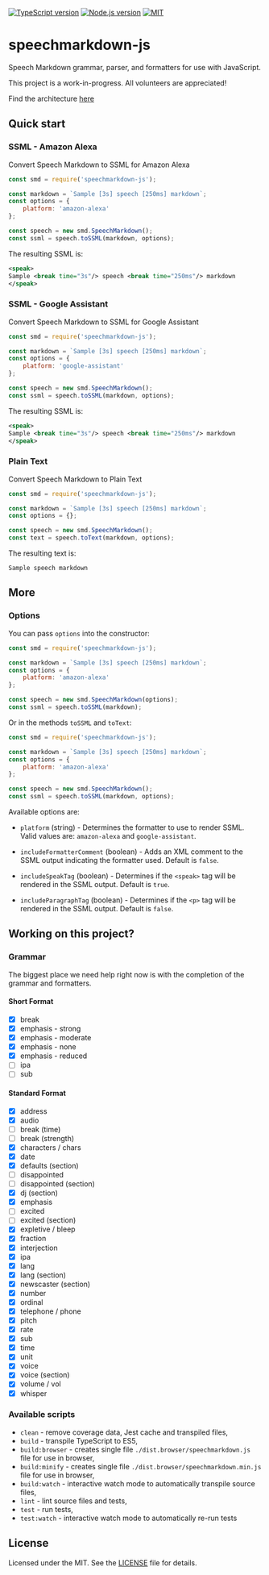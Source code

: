 [![TypeScript version][ts-badge]][typescript-34]
[![Node.js version][nodejs-badge]][nodejs]
[![MIT][license-badge]][LICENSE]

# speechmarkdown-js

Speech Markdown grammar, parser, and formatters for use with JavaScript.

This project is a work-in-progress. All volunteers are appreciated!

Find the architecture [here](./docs/architecture.md)


## Quick start

### SSML - Amazon Alexa
Convert Speech Markdown to SSML for Amazon Alexa

```js
const smd = require('speechmarkdown-js');

const markdown = `Sample [3s] speech [250ms] markdown`;
const options = {
    platform: 'amazon-alexa'
};

const speech = new smd.SpeechMarkdown();
const ssml = speech.toSSML(markdown, options);
```

The resulting SSML is:

```xml
<speak>
Sample <break time="3s"/> speech <break time="250ms"/> markdown
</speak>
```


### SSML - Google Assistant
Convert Speech Markdown to SSML for Google Assistant

```js
const smd = require('speechmarkdown-js');

const markdown = `Sample [3s] speech [250ms] markdown`;
const options = {
    platform: 'google-assistant'
};

const speech = new smd.SpeechMarkdown();
const ssml = speech.toSSML(markdown, options);
```

The resulting SSML is:

```xml
<speak>
Sample <break time="3s"/> speech <break time="250ms"/> markdown
</speak>
```


### Plain Text
Convert Speech Markdown to Plain Text

```js
const smd = require('speechmarkdown-js');

const markdown = `Sample [3s] speech [250ms] markdown`;
const options = {};

const speech = new smd.SpeechMarkdown();
const text = speech.toText(markdown, options);
```

The resulting text is:

```text
Sample speech markdown
```

## More

### Options

You can pass `options` into the constructor:
```js
const smd = require('speechmarkdown-js');

const markdown = `Sample [3s] speech [250ms] markdown`;
const options = {
    platform: 'amazon-alexa'
};

const speech = new smd.SpeechMarkdown(options);
const ssml = speech.toSSML(markdown);
```


Or in the methods `toSSML` and `toText`:
```js
const smd = require('speechmarkdown-js');

const markdown = `Sample [3s] speech [250ms] markdown`;
const options = {
    platform: 'amazon-alexa'
};

const speech = new smd.SpeechMarkdown();
const ssml = speech.toSSML(markdown, options);
```

Available options are:

* `platform` (string) - Determines the formatter to use to render SSML. Valid values are: `amazon-alexa` and `google-assistant`.

* `includeFormatterComment` (boolean) - Adds an XML comment to the SSML output indicating the formatter used. Default is `false`.

* `includeSpeakTag` (boolean) - Determines if the `<speak>` tag will be rendered in the SSML output. Default is `true`.

* `includeParagraphTag` (boolean) - Determines if the `<p>` tag will be rendered in the SSML output. Default is `false`.


## Working on this project?

### Grammar
The biggest place we need help right now is with the completion of the grammar and formatters.

#### Short Format

* [x] break
* [x] emphasis - strong
* [x] emphasis - moderate
* [x] emphasis - none
* [x] emphasis - reduced
* [ ] ipa
* [ ] sub

#### Standard Format

* [x] address
* [x] audio
* [ ] break (time)
* [ ] break (strength)
* [x] characters / chars
* [x] date
* [x] defaults (section)
* [ ] disappointed
* [ ] disappointed (section)
* [x] dj (section)
* [x] emphasis
* [ ] excited
* [ ] excited (section)
* [x] expletive / bleep
* [x] fraction
* [x] interjection
* [x] ipa
* [x] lang
* [x] lang (section)
* [x] newscaster (section)
* [x] number
* [x] ordinal
* [x] telephone / phone
* [x] pitch
* [x] rate
* [x] sub
* [x] time
* [x] unit
* [x] voice
* [x] voice (section)
* [x] volume / vol
* [x] whisper

### Available scripts

+ `clean` - remove coverage data, Jest cache and transpiled files,
+ `build` - transpile TypeScript to ES5,
+ `build:browser` - creates single file `./dist.browser/speechmarkdown.js` file for use in browser,
+ `build:minify` - creates single file `./dist.browser/speechmarkdown.min.js` file for use in browser,
+ `build:watch` - interactive watch mode to automatically transpile source files,
+ `lint` - lint source files and tests,
+ `test` - run tests,
+ `test:watch` - interactive watch mode to automatically re-run tests



## License
Licensed under the MIT. See the [LICENSE](https://github.com/speechmarkdown/speechmarkdown-js/blob/master/LICENSE) file for details.

[ts-badge]: https://img.shields.io/badge/TypeScript-3.4-blue.svg
[typescript]: https://www.typescriptlang.org/
[typescript-34]: https://www.typescriptlang.org/docs/handbook/release-notes/typescript-3-4.html

[nodejs-badge]: https://img.shields.io/badge/Node.js->=%2010.13-blue.svg
[nodejs]: https://nodejs.org/dist/latest-v10.x/docs/api/

[license-badge]: https://img.shields.io/badge/license-MIT-blue.svg
[license]: https://github.com/speechmarkdown/speechmarkdown-js/blob/master/LICENSE
